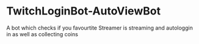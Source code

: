 # TwitchLoginBot-AutoViewBot
A bot which checks if you favourtite Streamer is streaming and autologgin in as well as collecting coins
